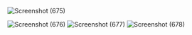 ![Screenshot (675)](https://user-images.githubusercontent.com/104623869/208161949-5ee2ed67-c0dc-47e8-a883-7d3f892d6e2d.png)

![Screenshot (676)](https://user-images.githubusercontent.com/104623869/208161779-f1581f89-1c1b-4816-b4e9-8fb3c976a923.png)
![Screenshot (677)](https://user-images.githubusercontent.com/104623869/208161795-2cdaf419-74b5-4627-a04d-7ff9d5243066.png)
![Screenshot (678)](https://user-images.githubusercontent.com/104623869/208161800-bd68ee9d-4303-4f64-8ff3-0fda2be55491.png)
